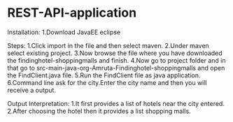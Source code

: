 # REST-API-application
Installation:
1.Download JavaEE eclipse

Steps:
1.Click import in the file and then select maven.
2.Under maven select existing project.
3.Now browse the file where you have downloaded the findinghotel-shoppingmalls and finish.
4.Now go to project folder and in that go to src-main-java-org-Amruta-Findinghotel-shoppingmalls and open the FindClient.java file.
5.Run the FindClient file as java application.
6.Command line ask for the city.Enter the city name and then you will receive a output.

Output Interpretation:
1.It first provides a list of hotels near the city entered.
2.After choosing the hotel then it provides a list shopping malls.
